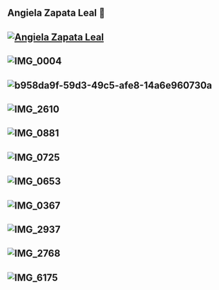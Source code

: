 ## Angiela Zapata Leal 👋
## [![Angiela Zapata Leal](https://github.com/user-attachments/assets/7bff2b6c-3922-4eee-b2ab-c49c63904936)](https://vimeo.com/1016454360)
## ![IMG_0004](https://github.com/user-attachments/assets/fa82c153-d528-44e9-b739-45aa7928eb52)
## ![b958da9f-59d3-49c5-afe8-14a6e960730a](https://github.com/user-attachments/assets/96bc1d39-fe02-41ef-a4f2-ba672f6bc9f9)
## ![IMG_2610](https://github.com/user-attachments/assets/f2904779-196b-4833-b83f-f47b19df378d)
## ![IMG_0881](https://github.com/user-attachments/assets/3db85ca9-4df2-4544-9297-4584348339ea)
## ![IMG_0725](https://github.com/user-attachments/assets/abe93883-f9cb-4853-a2cb-7824743c1663)
## ![IMG_0653](https://github.com/user-attachments/assets/baff41a4-0157-4ef9-95f1-2ada75c1ddec)
## ![IMG_0367](https://github.com/user-attachments/assets/bf4841f4-efac-46b9-ac26-6b7190b3f342)
## ![IMG_2937](https://github.com/user-attachments/assets/8d363b4f-dd98-418a-a7cc-48304a4d56ee)
## ![IMG_2768](https://github.com/user-attachments/assets/3d1b5cbd-b0a8-48fb-9fe3-d99a6632320b)
## ![IMG_6175](https://github.com/user-attachments/assets/e5db6585-adfc-450b-ab9d-b2cf3bb7928f)
